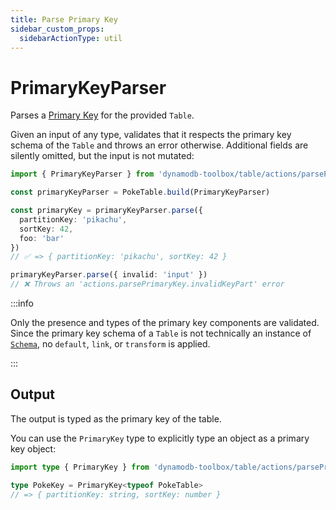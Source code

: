 ```yaml
---
title: Parse Primary Key
sidebar_custom_props:
  sidebarActionType: util
---
```


# PrimaryKeyParser

Parses a [Primary Key](https://docs.aws.amazon.com/amazondynamodb/latest/developerguide/HowItWorks.CoreComponents.html#HowItWorks.CoreComponents.PrimaryKey) for the provided `Table`.

Given an input of any type, validates that it respects the primary key schema of the `Table` and throws an error otherwise. Additional fields are silently omitted, but the input is not mutated:

```ts
import { PrimaryKeyParser } from 'dynamodb-toolbox/table/actions/parsePrimaryKey'

const primaryKeyParser = PokeTable.build(PrimaryKeyParser)

const primaryKey = primaryKeyParser.parse({
  partitionKey: 'pikachu',
  sortKey: 42,
  foo: 'bar'
})
// ✅ => { partitionKey: 'pikachu', sortKey: 42 }

primaryKeyParser.parse({ invalid: 'input' })
// ❌ Throws an 'actions.parsePrimaryKey.invalidKeyPart' error
```

:::info

Only the presence and types of the primary key components are validated. Since the primary key schema of a `Table` is not technically an instance of [`Schema`](../../../4-schemas/1-usage/index.md), no `default`, `link`, or `transform` is applied.

:::

## Output

The output is typed as the primary key of the table.

You can use the `PrimaryKey` type to explicitly type an object as a primary key object:

```ts
import type { PrimaryKey } from 'dynamodb-toolbox/table/actions/parsePrimaryKey'

type PokeKey = PrimaryKey<typeof PokeTable>
// => { partitionKey: string, sortKey: number }
```
